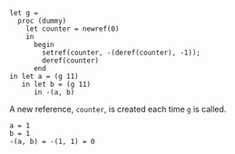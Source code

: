 ```
let g =
  proc (dummy)
    let counter = newref(0)
    in
      begin
        setref(counter, -(deref(counter), -1));
        deref(counter)
      end
in let a = (g 11)
   in let b = (g 11)
      in -(a, b)
```

A new reference, `counter`, is created each time `g` is called.

```
a = 1
b = 1
-(a, b) = -(1, 1) = 0
```
